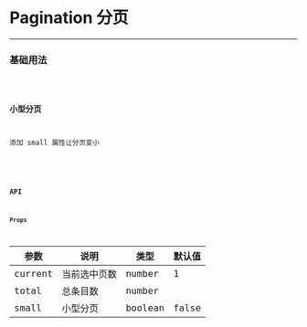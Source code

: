 # Pagination 分页

---

### 基础用法

<code hideActions='["CSB","EXTERNAL"]' src="./basic.tsx" />

### 小型分页

添加 small 属性让分页变小
<code hideActions='["CSB","EXTERNAL"]' src="./small.tsx" />

<br/>

### API

#### Props

| 参数    | 说明         | 类型    | 默认值 |
| ------- | ------------ | ------- | ------ |
| current | 当前选中页数 | number  | 1      |
| total   | 总条目数     | number  |        |
| small   | 小型分页     | boolean | false  |
